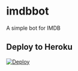# imdbbot
A simple bot for IMDB

## Deploy to Heroku

[![Deploy](https://www.herokucdn.com/deploy/button.svg)](https://heroku.com/deploy?template=https://github.com/Soebb/imdbbot)
